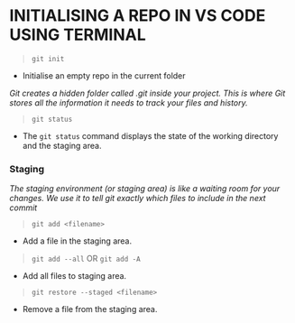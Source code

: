 # INITIALISING A REPO IN VS CODE USING TERMINAL

> `git init`
  - Initialise an empty repo in the current folder

*Git creates a hidden folder called .git inside your project. This is where Git stores all the information it needs to track your files and history.*  

> `git status`
  - The `git status` command displays the state of the working directory and the staging area.

### Staging 

  *The staging environment (or staging area) is like a waiting room for your changes. We use it to tell git exactly which files to include in the next commit*

> `git add <filename>`
  - Add a file in the staging area.
    
> `git add --all` OR `git add -A`
  - Add all files to staging area.
>  `git restore --staged <filename>`
  - Remove a file from the staging area.

    
  
  

